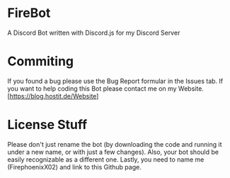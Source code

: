 # FireBot
A Discord Bot written with Discord.js for my Discord Server 

# Commiting

If you found a bug please use the Bug Report formular in the Issues tab.
If you want to help coding this Bot please contact me on my Website.[https://blog.hostit.de/Website]

# License Stuff

Please don't just rename the bot (by downloading the code and running it under a new name, or with just a few changes). Also, your bot should be easily recognizable as a different one.
Lastly, you need to name me (FirephoenixX02) and link to this Github page.
